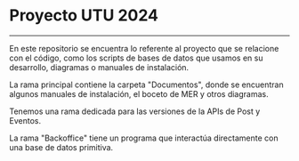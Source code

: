 # Proyecto UTU 2024
--- 
En este repositorio se encuentra lo referente al proyecto que se relacione con el código, como los scripts de bases de datos que usamos en su desarrollo, diagramas o manuales de instalación. 

La rama principal contiene la carpeta "Documentos", donde se encuentran algunos manuales de instalación, el boceto de MER y otros diagramas.

Tenemos una rama dedicada para las versiones de la APIs de Post y Eventos.

La rama "Backoffice" tiene un programa que interactúa directamente con una base de datos primitiva.
